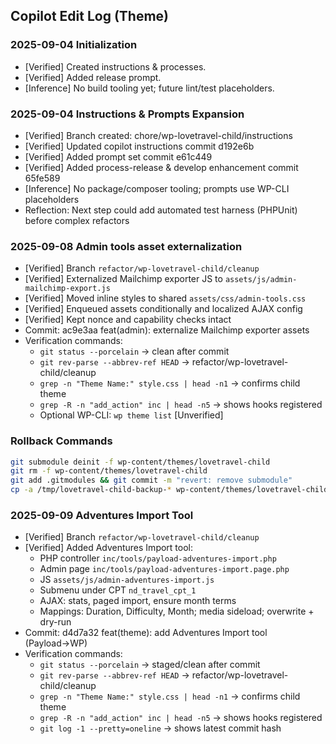 ## Copilot Edit Log (Theme)

### 2025-09-04 Initialization
- [Verified] Created instructions & processes.
- [Verified] Added release prompt.
- [Inference] No build tooling yet; future lint/test placeholders.
### 2025-09-04 Instructions & Prompts Expansion
- [Verified] Branch created: chore/wp-lovetravel-child/instructions
- [Verified] Updated copilot instructions commit d192e6b
- [Verified] Added prompt set commit e61c449
- [Verified] Added process-release & develop enhancement commit 65fe589
- [Inference] No package/composer tooling; prompts use WP-CLI placeholders
- Reflection: Next step could add automated test harness (PHPUnit) before complex refactors

### 2025-09-08 Admin tools asset externalization
- [Verified] Branch `refactor/wp-lovetravel-child/cleanup`
- [Verified] Externalized Mailchimp exporter JS to `assets/js/admin-mailchimp-export.js`
- [Verified] Moved inline styles to shared `assets/css/admin-tools.css`
- [Verified] Enqueued assets conditionally and localized AJAX config
- [Verified] Kept nonce and capability checks intact
- Commit: ac9e3aa feat(admin): externalize Mailchimp exporter assets
- Verification commands:
	- `git status --porcelain` → clean after commit
	- `git rev-parse --abbrev-ref HEAD` → refactor/wp-lovetravel-child/cleanup
	- `grep -n "Theme Name:" style.css | head -n1` → confirms child theme
	- `grep -R -n "add_action" inc | head -n5` → shows hooks registered
	- Optional WP-CLI: `wp theme list` [Unverified]


### Rollback Commands
````bash
git submodule deinit -f wp-content/themes/lovetravel-child
git rm -f wp-content/themes/lovetravel-child
git add .gitmodules && git commit -m "revert: remove submodule"
cp -a /tmp/lovetravel-child-backup-* wp-content/themes/lovetravel-child
````

### 2025-09-09 Adventures Import Tool
- [Verified] Branch `refactor/wp-lovetravel-child/cleanup`
- [Verified] Added Adventures Import tool:
	- PHP controller `inc/tools/payload-adventures-import.php`
	- Admin page `inc/tools/payload-adventures-import.page.php`
	- JS `assets/js/admin-adventures-import.js`
	- Submenu under CPT `nd_travel_cpt_1`
	- AJAX: stats, paged import, ensure month terms
	- Mappings: Duration, Difficulty, Month; media sideload; overwrite + dry-run
- Commit: d4d7a32 feat(theme): add Adventures Import tool (Payload→WP)
- Verification commands:
	- `git status --porcelain` → staged/clean after commit
	- `git rev-parse --abbrev-ref HEAD` → refactor/wp-lovetravel-child/cleanup
	- `grep -n "Theme Name:" style.css | head -n1` → confirms child theme
	- `grep -R -n "add_action" inc | head -n5` → shows hooks registered
	- `git log -1 --pretty=oneline` → shows latest commit hash

